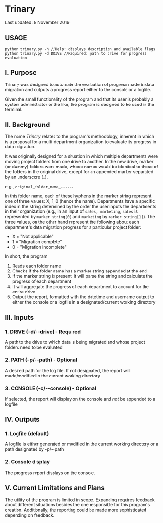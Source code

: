 # Trinary
Last updated: 8 November 2019

## USAGE
```
python trinary.py -h //Help: displays description and available flags
python trinary.py -d DRIVE //Required: path to drive for progress evaluation
```

## I. Purpose
Trinary was designed to automate the evaluation of progress made in data migration and outputs a progress report either to the console or a logfile.

Given the small functionality of the program and that its user is probably a system administrator or the like, the program is designed to be used in the terminal.

## II. Background
The name *Trinary* relates to the program's methodology, inherent in which is a proposal for a multi-department organization to evaluate its progress in data migration.

It was originally designed for a situation in which multiple departments were moving project folders from one drive to another.
In the new drive, marker (or dummy) folders were made, whose names would be identical to those of the folders in the original drive, except for an appended marker separated by an underscore (_). 

e.g., `original_folder_name_------`

In this folder name, each of these hyphens in the marker string represent one of three values: X, 1, 0 (hence the name). 
Departments have a specific index in the string determined by the order the user inputs the departments in their organization (e.g., in an input of `sales, marketing`, `sales` is represented by `marker_string[0]` and `marketing` by `marker_string[1]`).
The three values, on the other hand represent the following about each department's data migration progress for a particular project folder:
* X = "Not applicable"
* 1 = "Migration complete"
* 0 = "Migration incomplete"

In short, the program
1. Reads each folder name
2. Checks if the folder name has a marker string appended at the end
3. If the marker string is present, it will parse the string and calculate the progress of each department
4. It will aggregate the progress of each department to account for the entire drive
5. Output the report, formatted with the datetime and username output to either the console or a logfile in a designated/current working directory

## III. Inputs
### 1. DRIVE (-d/--drive) - Required
A path to the drive to which data is being migrated and whose project folders need to be evaluated
### 2. PATH (-p/--path) - Optional
A desired path for the log file. If not designated, the report will made/modified in the current working directory.
### 3. CONSOLE (-c/--console) - Optional
If selected, the report will display on the console and *not* be appended to a logfile.

## IV. Outputs
### 1. Logfile (default)
A logfile is either generated or modified in the current working directory or a path designated by -p/--path
### 2. Console display
The progress report displays on the console.

## V. Current Limitations and Plans
The utility of the program is limited in scope. Expanding requires feedback about different situations besides the one responsible for this program's creation. Additionally, the reporting could be made more sophisticated depending on feedback.
